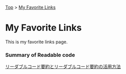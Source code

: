 [Top](../README.md) > [My Favorite Links](README.md)

# My Favorite Links
This is my favorite links page.

### Summary of Readable code
[リーダブルコード要約とリーダブルコード要約の活用方法](https://qiita.com/AKB428/items/20e81ccc8d9998b5535d)
